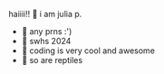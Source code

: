 haiiii!!
🦎 i am  julia p.
- 🐊 any prns :')  
- 🐢 swhs 2024
- 🐉 coding is very cool and awesome 
- 🐍 so are reptiles
